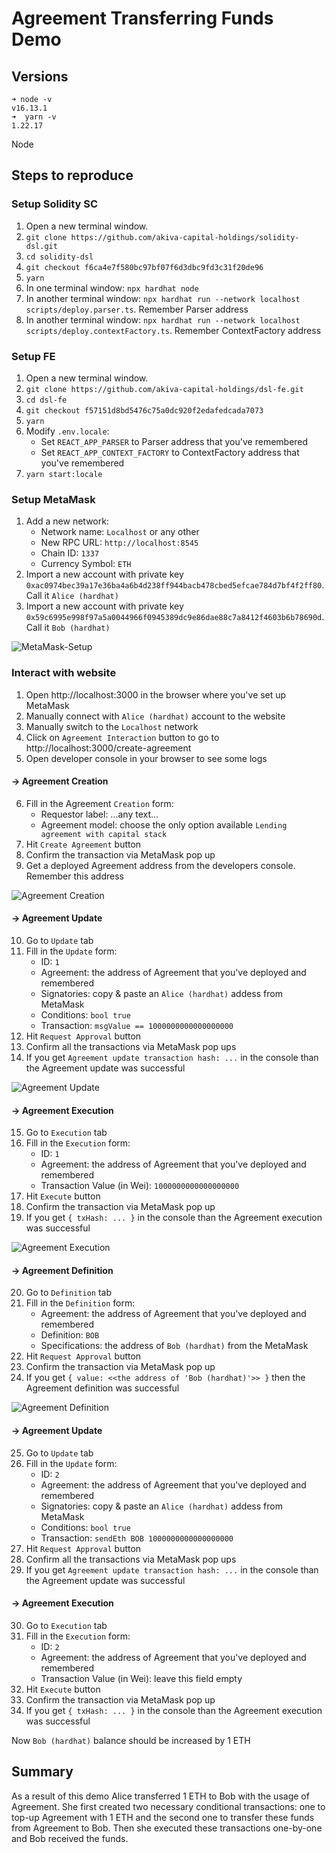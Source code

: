 # Agreement Transferring Funds Demo

## Versions

```
➜ node -v
v16.13.1
➜  yarn -v
1.22.17
```

Node

## Steps to reproduce

### Setup Solidity SC

1. Open a new terminal window.
2. `git clone https://github.com/akiva-capital-holdings/solidity-dsl.git`
3. `cd solidity-dsl`
4. `git checkout f6ca4e7f580bc97bf07f6d3dbc9fd3c31f20de96`
5. `yarn`
6. In one terminal window: `npx hardhat node`
7. In another terminal window: `npx hardhat run --network localhost scripts/deploy.parser.ts`. Remember Parser address
8. In another terminal window: `npx hardhat run --network localhost scripts/deploy.contextFactory.ts`. Remember ContextFactory address

### Setup FE

1. Open a new terminal window.
2. `git clone https://github.com/akiva-capital-holdings/dsl-fe.git`
3. `cd dsl-fe`
4. `git checkout f57151d8bd5476c75a0dc920f2edafedcada7073`
5. `yarn`
6. Modify `.env.locale`:
   - Set `REACT_APP_PARSER` to Parser address that you've remembered
   - Set `REACT_APP_CONTEXT_FACTORY` to ContextFactory address that you've remembered
7. `yarn start:locale`

### Setup MetaMask

1. Add a new network:
   - Network name: `Localhost` or any other
   - New RPC URL: `http://localhost:8545`
   - Chain ID: `1337`
   - Currency Symbol: `ETH`
2. Import a new account with private key `0xac0974bec39a17e36ba4a6b4d238ff944bacb478cbed5efcae784d7bf4f2ff80`. Call it `Alice (hardhat)`
3. Import a new account with private key `0x59c6995e998f97a5a0044966f0945389dc9e86dae88c7a8412f4603b6b78690d`. Call it `Bob (hardhat)`

![MetaMask-Setup](img/MetaMask-setup.png)

### Interact with website

1. Open http://localhost:3000 in the browser where you've set up MetaMask
2. Manually connect with `Alice (hardhat)` account to the website
3. Manually switch to the `Localhost` network
4. Click on `Agreement Interaction` button to go to http://localhost:3000/create-agreement
5. Open developer console in your browser to see some logs

#### -> Agreement Creation

6. Fill in the Agreement `Creation` form:
   - Requestor label: ...any text...
   - Agreement model: choose the only option available `Lending agreement with capital stack`
7. Hit `Create Agreement` button
8. Confirm the transaction via MetaMask pop up
9. Get a deployed Agreement address from the developers console. Remember this address

![Agreement Creation](img/Agreement-creation.png)

#### -> Agreement Update

10. Go to `Update` tab
11. Fill in the `Update` form:
    - ID: `1`
    - Agreement: the address of Agreement that you've deployed and remembered
    - Signatories: copy & paste an `Alice (hardhat)` addess from MetaMask
    - Conditions: `bool true`
    - Transaction: `msgValue == 1000000000000000000`
12. Hit `Request Approval` button
13. Confirm all the transactions via MetaMask pop ups
14. If you get `Agreement update transaction hash: ...` in the console than the Agreement update was successful

![Agreement Update](img/Agreement-update.png)

#### -> Agreement Execution

15. Go to `Execution` tab
16. Fill in the `Execution` form:
    - ID: `1`
    - Agreement: the address of Agreement that you've deployed and remembered
    - Transaction Value (in Wei): `1000000000000000000`
17. Hit `Execute` button
18. Confirm the transaction via MetaMask pop up
19. If you get `{ txHash: ... }` in the console than the Agreement execution was successful

![Agreement Execution](img/Agreement-execution.png)

#### -> Agreement Definition

20. Go to `Definition` tab
21. Fill in the `Definition` form:
    - Agreement: the address of Agreement that you've deployed and remembered
    - Definition: `BOB`
    - Specifications: the address of `Bob (hardhat)` from the MetaMask
22. Hit `Request Approval` button
23. Confirm the transaction via MetaMask pop up
24. If you get `{ value: <<the address of 'Bob (hardhat)'>> }` then the Agreement definition was successful

![Agreement Definition](img/Agreement-definition.png)

#### -> Agreement Update

25. Go to `Update` tab
26. Fill in the `Update` form:
    - ID: `2`
    - Agreement: the address of Agreement that you've deployed and remembered
    - Signatories: copy & paste an `Alice (hardhat)` addess from MetaMask
    - Conditions: `bool true`
    - Transaction: `sendEth BOB 1000000000000000000`
27. Hit `Request Approval` button
28. Confirm all the transactions via MetaMask pop ups
29. If you get `Agreement update transaction hash: ...` in the console than the Agreement update was successful

#### -> Agreement Execution

30. Go to `Execution` tab
31. Fill in the `Execution` form:
    - ID: `2`
    - Agreement: the address of Agreement that you've deployed and remembered
    - Transaction Value (in Wei): leave this field empty
32. Hit `Execute` button
33. Confirm the transaction via MetaMask pop up
34. If you get `{ txHash: ... }` in the console than the Agreement execution was successful

Now `Bob (hardhat)` balance should be increased by 1 ETH

## Summary

As a result of this demo Alice transferred 1 ETH to Bob with the usage of Agreement. She first created two necessary conditional transactions: one to top-up Agreement with 1 ETH and the second one to transfer these funds from Agreement to Bob. Then she executed these transactions one-by-one and Bob received the funds.
